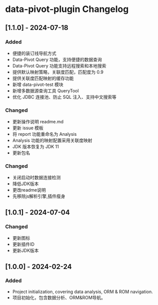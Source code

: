<!-- Keep a Changelog guide -> https://keepachangelog.com -->

# data-pivot-plugin Changelog

## [1.1.0] - 2024-07-18

### Added
- 便捷的装订线导航方式
- Data-Pivot Query 功能，支持便捷的数据查询
- Data-Pivot Query 功能支持远程搜索和本地搜索
- 提供默认映射策略，关联度匹配，匹配度为 0.9
- 提供关联度匹配映射的缓存功能
- 新增 data-pivot-test 模块
- 新增多数据源查询工具 QueryTool
- 优化 JDBC 连接池、防止 SQL 注入、支持中文搜索等

### Changed

- 更新操作说明 readme.md
- 更新 issue 模板
- 将 report 功能重命名为 Analysis
- Analysis 功能的映射配置采用关联度映射
- JDK 版本恢复为 JDK 11
- 更新包名



### Changed
- 关闭启动时数据连接检测
- 降低JDK版本
- 更改readme说明
- 先移除js解析引擎,插件瘦身

## [1.0.1] - 2024-07-04
### Changed
- 更新图标
- 更新插件ID
- 更新JDK版本

## [1.0.0] - 2024-02-24
### Added
- Project initialization, covering data analysis, ORM & ROM navigation.
- 项目初始化，包含数据分析、ORM&ROM导航。

